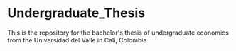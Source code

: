 # Undergraduate_Thesis

This is the repository for the bachelor's thesis of undergraduate economics from the Universidad del Valle in Cali, Colombia.

